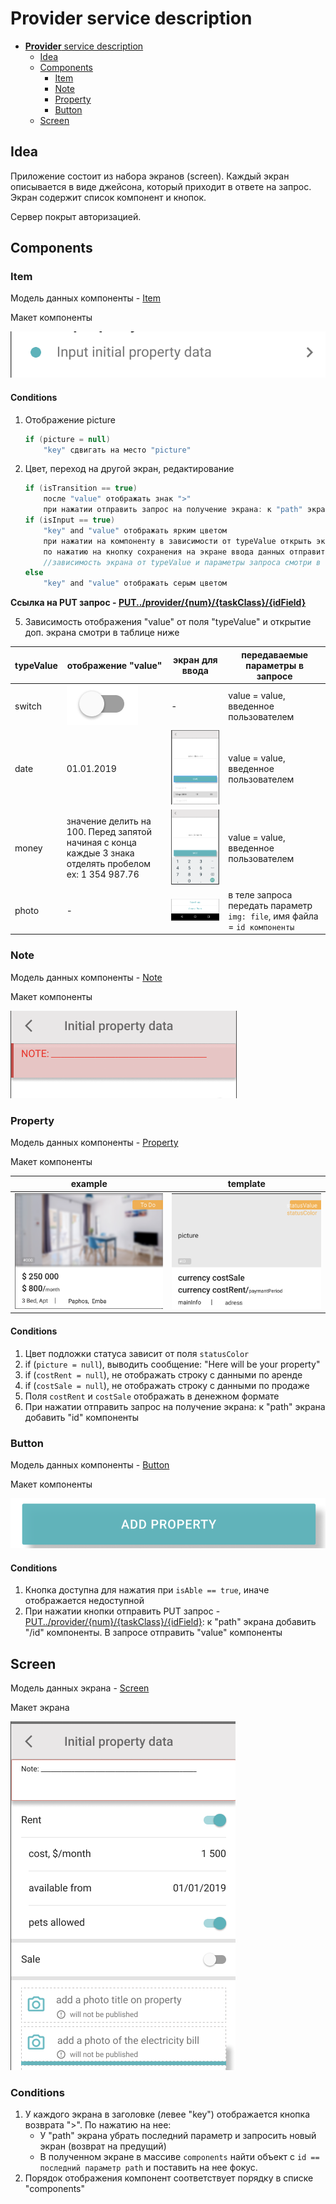 [PUT../provider/{num}/{taskClass}/{idField}]:https://gitlab.4u.house/4u/provider/provider-backend/tree/develop#putprovidernumtaskclassidfield
[Item]:https://gitlab.4u.house/4u/provider/provider-backend/blob/develop/README.md#item
[Note]:https://gitlab.4u.house/4u/provider/provider-backend/blob/develop/README.md#note
[Property]:https://gitlab.4u.house/4u/provider/provider-backend/blob/develop/README.md#property
[Button]:https://gitlab.4u.house/4u/provider/provider-backend/blob/develop/README.md#button
[Screen]:https://gitlab.4u.house/4u/provider/provider-backend/blob/develop/README.md#sreen

# **Provider** service description

- [**Provider** service description](#provider-service-description)
    - [Idea](#idea)
    - [Components](#components)
        - [Item](#item)
        - [Note](#note)
        - [Property](#property)
        - [Button](#button)
    - [Screen](#screen) 
    
## Idea
>>>
Приложение состоит из набора экранов (screen). Каждый экран описывается в виде джейсона, который приходит в ответе на запрос.
Экран содержит список компонент и кнопок.

Сервер покрыт авторизацией.
>>>

## Components

### Item
>>>
Модель данных компоненты - [Item][]

Макет компоненты

![image](images/item.png)

#### Conditions
1. Отображение picture
    ```kotlin    
    if (picture = null)
        "key" сдвигать на место "picture"
    ```
2. Цвет, переход на другой экран, редактирование
    ```kotlin
    if (isTransition == true)
        после "value" отображать знак ">"
        при нажатии отправить запрос на получение экрана: к "path" экрана добавить "id" компоненты
    if (isInput == true)
        "key" and "value" отображать ярким цветом
        при нажатии на компоненту в зависимости от typeValue открыть экран ввода данных
        по нажатию на кнопку сохранения на экране ввода данных отправить PUT запрос на редактирование: к "path" экрана добавить "/id" компоненты
        //зависимость экрана от typeValue и параметры запроса смотри в таблице ниже
    else
        "key" and "value" отображать серым цветом
    ```
**Ссылка на PUT запрос - [PUT../provider/{num}/{taskClass}/{idField}][]**

5. Зависимость отображения "value" от поля "typeValue" и открытие доп. экрана смотри в таблице ниже

typeValue | отображение "value"         | экран для ввода | передаваемые параметры в запросе
--------- | --------------------------- | --------------- | ---
switch    | ![image](images/switch.png) | -               | value = value, введенное пользователем
date      | 01.01.2019                  | ![image](images/date_screen.png) | value = value, введенное пользователем
money     | значение делить на 100. Перед запятой начиная с конца каждые 3 знака отделять пробелом<br> ex: 1 354 987.76 | ![image](images/money_screen.png) | value = value, введенное пользователем
photo     | -                           | ![image](images/photo_screen.png) | в теле запроса передать параметр `img: file`, имя файла = `id компоненты`
>>>

### Note
>>>
Модель данных компоненты - [Note][]

Макет компоненты

![image](images/note.png)
>>>

### Property
>>>
Модель данных компоненты - [Property][]

Макет компоненты

example | template
------- | --
![image](images/listProperty.png) | ![image](images/listProperty_template.png)

#### Conditions
1. Цвет подложки статуса зависит от поля `statusColor` 
1. if (`picture = null`), выводить сообщение: "Here will be your property"
1. if (`costRent = null`), не отображать строку с данными по аренде
1. if (`costSale = null`), не отображать строку с данными по продаже
1. Поля `costRent` и `costSale` отображать в денежном формате
1. При нажатии отправить запрос на получение экрана: к "path" экрана добавить "id" компоненты
>>>

### Button
>>>
Модель данных компоненты - [Button][]

Макет компоненты

![image](images/_button.png)

#### Conditions
1. Кнопка доступна для нажатия при `isAble == true`, иначе отображается недоступной 
1. При нажатии кнопки отправить PUT запрос - [PUT../provider/{num}/{taskClass}/{idField}][]: к "path" экрана добавить "/id" компоненты. В запросе отправить "value" компоненты
>>>

## Screen
>>>
Модель данных экрана - [Screen][]

Макет экрана

![image](images/screen.png)

### Conditions
1. У каждого экрана в заголовке (левее "key") отображается кнопка возврата ">". По нажатию на нее:
    - У "path" экрана убрать последний параметр и запросить новый экран (возврат на предущий)
    - В полученном экране в массиве `components` найти объект с `id == последний параметр path` и поставить на нее фокус.
1. Порядок отображения компонент соответствует порядку в списке "components"
>>>
